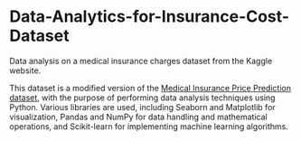 # Data-Analytics-for-Insurance-Cost-Dataset

Data analysis on a medical insurance charges dataset from the Kaggle website.

This dataset is a modified version of the <a href='https://www.kaggle.com/datasets/harishkumardatalab/medical-insurance-price-prediction?resource=download'>Medical Insurance Price Prediction dataset</a>, with the purpose of performing data analysis techniques using Python. Various libraries are used, including Seaborn and Matplotlib for visualization, Pandas and NumPy for data handling and mathematical operations, and Scikit-learn for implementing machine learning algorithms.
